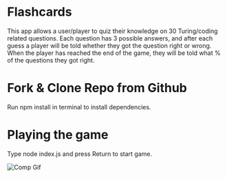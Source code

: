 # Flashcards

This app allows a user/player to quiz their knowledge on 30 Turing/coding related questions. Each question has 3 possible answers, and after each guess a player will be told whether they got the question right or wrong. When the player has reached the end of the game, they will be told what % of the questions they got right.

# Fork & Clone Repo from Github

Run npm install in terminal to install dependencies.  

# Playing the game

Type node index.js and press Return to start game.

![Comp Gif](flashcards-gif.gif)
